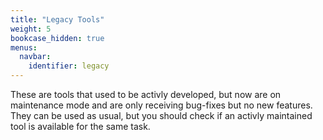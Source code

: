 ```yaml
---
title: "Legacy Tools"
weight: 5
bookcase_hidden: true
menus:
  navbar:
    identifier: legacy
---
```


These are tools that used to be activly developed, but now are on maintenance mode and are only receiving bug-fixes but no new features.
They can be used as usual, but you should check if an activly maintained tool is available for the same task.
